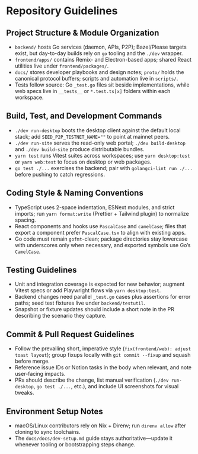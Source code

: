 # Repository Guidelines

## Project Structure & Module Organization

- `backend/` hosts Go services (daemon, APIs, P2P); Bazel/Please targets exist, but day-to-day builds rely on `go` tooling and the `./dev` wrapper.
- `frontend/apps/` contains Remix- and Electron-based apps; shared React utilities live under `frontend/packages/`.
- `docs/` stores developer playbooks and design notes; `proto/` holds the canonical protocol buffers; scripts and automation live in `scripts/`.
- Tests follow source: Go `_test.go` files sit beside implementations, while web specs live in `__tests__` or `*.test.ts[x]` folders within each workspace.

## Build, Test, and Development Commands

- `./dev run-desktop` boots the desktop client against the default local stack; add `SEED_P2P_TESTNET_NAME=""` to point at mainnet peers.
- `./dev run-site` serves the read-only web portal; `./dev build-desktop` and `./dev build-site` produce distributable bundles.
- `yarn test` runs Vitest suites across workspaces; use `yarn desktop:test` or `yarn web:test` to focus on desktop or web packages.
- `go test ./...` exercises the backend; pair with `golangci-lint run ./...` before pushing to catch regressions.

## Coding Style & Naming Conventions

- TypeScript uses 2-space indentation, ESNext modules, and strict imports; run `yarn format:write` (Prettier + Tailwind plugin) to normalize spacing.
- React components and hooks use `PascalCase` and `camelCase`; files that export a component prefer `PascalCase.tsx` to align with existing apps.
- Go code must remain `gofmt`-clean; package directories stay lowercase with underscores only when necessary, and exported symbols use Go’s `CamelCase`.

## Testing Guidelines

- Unit and integration coverage is expected for new behavior; augment Vitest specs or add Playwright flows via `yarn desktop:test`.
- Backend changes need parallel `_test.go` cases plus assertions for error paths; seed test fixtures live under `backend/testutil`.
- Snapshot or fixture updates should include a short note in the PR describing the scenario they capture.

## Commit & Pull Request Guidelines

- Follow the prevailing short, imperative style (`fix(frontend/web): adjust toast layout`); group fixups locally with `git commit --fixup` and squash before merge.
- Reference issue IDs or Notion tasks in the body when relevant, and note user-facing impacts.
- PRs should describe the change, list manual verification (`./dev run-desktop`, `go test ./...`, etc.), and include UI screenshots for visual tweaks.

## Environment Setup Notes

- macOS/Linux contributors rely on Nix + Direnv; run `direnv allow` after cloning to sync toolchains.
- The `docs/docs/dev-setup.md` guide stays authoritative—update it whenever tooling or bootstrapping steps change.
